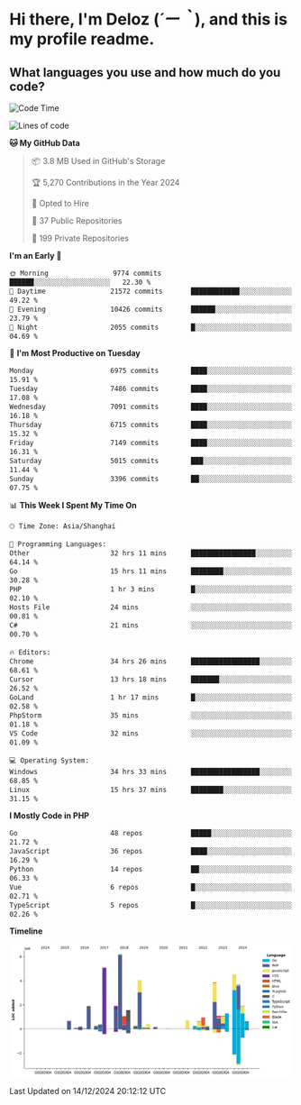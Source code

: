 # **Hi there, I'm Deloz (*´ー｀*), and this is my profile readme.**

## **What languages you use and how much do you code?**

<!--START_SECTION:waka-->
![Code Time](http://img.shields.io/badge/Code%20Time-5%2C278%20hrs%2020%20mins-blue)

![Lines of code](https://img.shields.io/badge/From%20Hello%20World%20I%27ve%20Written-45.3%20million%20lines%20of%20code-blue)

**🐱 My GitHub Data** 

> 📦 3.8 MB Used in GitHub's Storage 
 > 
> 🏆 5,270 Contributions in the Year 2024
 > 
> 💼 Opted to Hire
 > 
> 📜 37 Public Repositories 
 > 
> 🔑 199 Private Repositories 
 > 
**I'm an Early 🐤** 

```text
🌞 Morning                9774 commits        ██████░░░░░░░░░░░░░░░░░░░   22.30 % 
🌆 Daytime                21572 commits       ████████████░░░░░░░░░░░░░   49.22 % 
🌃 Evening                10426 commits       ██████░░░░░░░░░░░░░░░░░░░   23.79 % 
🌙 Night                  2055 commits        █░░░░░░░░░░░░░░░░░░░░░░░░   04.69 % 
```
📅 **I'm Most Productive on Tuesday** 

```text
Monday                   6975 commits        ████░░░░░░░░░░░░░░░░░░░░░   15.91 % 
Tuesday                  7486 commits        ████░░░░░░░░░░░░░░░░░░░░░   17.08 % 
Wednesday                7091 commits        ████░░░░░░░░░░░░░░░░░░░░░   16.18 % 
Thursday                 6715 commits        ████░░░░░░░░░░░░░░░░░░░░░   15.32 % 
Friday                   7149 commits        ████░░░░░░░░░░░░░░░░░░░░░   16.31 % 
Saturday                 5015 commits        ███░░░░░░░░░░░░░░░░░░░░░░   11.44 % 
Sunday                   3396 commits        ██░░░░░░░░░░░░░░░░░░░░░░░   07.75 % 
```


📊 **This Week I Spent My Time On** 

```text
🕑︎ Time Zone: Asia/Shanghai

💬 Programming Languages: 
Other                    32 hrs 11 mins      ████████████████░░░░░░░░░   64.14 % 
Go                       15 hrs 11 mins      ████████░░░░░░░░░░░░░░░░░   30.28 % 
PHP                      1 hr 3 mins         █░░░░░░░░░░░░░░░░░░░░░░░░   02.10 % 
Hosts File               24 mins             ░░░░░░░░░░░░░░░░░░░░░░░░░   00.81 % 
C#                       21 mins             ░░░░░░░░░░░░░░░░░░░░░░░░░   00.70 % 

🔥 Editors: 
Chrome                   34 hrs 26 mins      █████████████████░░░░░░░░   68.61 % 
Cursor                   13 hrs 18 mins      ███████░░░░░░░░░░░░░░░░░░   26.52 % 
GoLand                   1 hr 17 mins        █░░░░░░░░░░░░░░░░░░░░░░░░   02.58 % 
PhpStorm                 35 mins             ░░░░░░░░░░░░░░░░░░░░░░░░░   01.18 % 
VS Code                  32 mins             ░░░░░░░░░░░░░░░░░░░░░░░░░   01.09 % 

💻 Operating System: 
Windows                  34 hrs 33 mins      █████████████████░░░░░░░░   68.85 % 
Linux                    15 hrs 37 mins      ████████░░░░░░░░░░░░░░░░░   31.15 % 
```

**I Mostly Code in PHP** 

```text
Go                       48 repos            █████░░░░░░░░░░░░░░░░░░░░   21.72 % 
JavaScript               36 repos            ████░░░░░░░░░░░░░░░░░░░░░   16.29 % 
Python                   14 repos            ██░░░░░░░░░░░░░░░░░░░░░░░   06.33 % 
Vue                      6 repos             █░░░░░░░░░░░░░░░░░░░░░░░░   02.71 % 
TypeScript               5 repos             █░░░░░░░░░░░░░░░░░░░░░░░░   02.26 % 
```



**Timeline**

![Lines of Code chart](https://raw.githubusercontent.com/deloz/deloz/main/assets/bar_graph.png)


 Last Updated on 14/12/2024 20:12:12 UTC
<!--END_SECTION:waka-->
